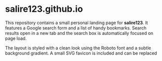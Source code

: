 # salire123.github.io

This repository contains a small personal landing page for **salire123**.
It features a Google search form and a list of handy bookmarks. Search
results open in a new tab and the search box is automatically focused on
page load.

The layout is styled with a clean look using the Roboto font and a subtle
background gradient. A small SVG favicon is included and can be replaced

